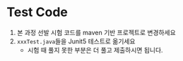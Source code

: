 # Test Code

1. 본 과정 선발 시험 코드를 maven 기반 프로젝트로 변경하세요
2. `xxxTest.java`들을 Junit5 테스트로 옮기세요
    - 시험 때 풀지 못한 부분은 더 풀고 제출하시면 됩니다.


